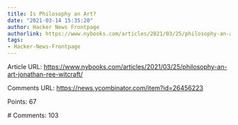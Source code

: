 ```yaml
---
title: Is Philosophy an Art?
date: "2021-03-14 15:35:20"
author: Hacker News Frontpage
authorlink: https://www.nybooks.com/articles/2021/03/25/philosophy-an-art-jonathan-ree-witcraft/
tags:
- Hacker-News-Frontpage
---
```


<p>Article URL: <a href="https://www.nybooks.com/articles/2021/03/25/philosophy-an-art-jonathan-ree-witcraft/">https://www.nybooks.com/articles/2021/03/25/philosophy-an-art-jonathan-ree-witcraft/</a></p>
<p>Comments URL: <a href="https://news.ycombinator.com/item?id=26456223">https://news.ycombinator.com/item?id=26456223</a></p>
<p>Points: 67</p>
<p># Comments: 103</p>
